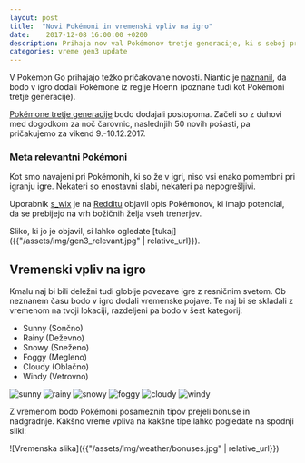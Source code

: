```yaml
---
layout: post
title:  "Novi Pokémoni in vremenski vpliv na igro"
date:    2017-12-08 16:00:00 +0200
description: Prihaja nov val Pokémonov tretje generacije, ki s seboj prinaša vremenske vplive.
categories: vreme gen3 update
---
```


V Pokémon Go prihajajo težko pričakovane novosti. Niantic je
[naznanil](https://pokemongolive.com/en/post/hoenn-pokemon), da bodo v igro
dodali Pokémone iz regije Hoenn (poznane tudi kot Pokémoni tretje generacije).

[Pokémone tretje generacije](https://pokemongohub.net/generation-3/) bodo
dodajali postopoma. Začeli so z duhovi med dogodkom za noč čarovnic, naslednjih
50 novih pošasti, pa pričakujemo za vikend 9.-10.12.2017.

### Meta relevantni Pokémoni

Kot smo navajeni pri Pokémonih, ki so že v igri, niso vsi enako pomembni pri
igranju igre. Nekateri so enostavni slabi, nekateri pa nepogrešljivi.

Uporabnik [s_wix](https://www.reddit.com/user/s_wix) je na
[Redditu](https://www.reddit.com/r/TheSilphRoad/comments/7ieay6/updated_gen_3_cheat_sheet/)
objavil opis Pokémonov, ki imajo potencial, da se prebijejo na vrh božičnih
želja vseh trenerjev.

Sliko, ki jo je objavil, si lahko ogledate
[tukaj]({{"/assets/img/gen3_relevant.jpg" | relative_url}}).

## Vremenski vpliv na igro

Kmalu naj bi bili deležni tudi globlje povezave igre z resničnim svetom.
Ob neznanem času bodo v igro dodali vremenske pojave. Te naj bi se skladali
z vremenom na tvoji lokaciji, razdeljeni pa bodo v šest kategorij:
 - Sunny (Sončno)
 - Rainy (Deževno)
 - Snowy (Sneženo)
 - Foggy (Megleno)
 - Cloudy (Oblačno)
 - Windy (Vetrovno)

<div class="android screenshot">
  <img alt='sunny' src='{{"/assets/img/weather/sunny.png" | relative_url}}'/>
  <img alt='rainy' src='{{"/assets/img/weather/rainy.png" | relative_url}}'/>
  <img alt='snowy' src='{{"/assets/img/weather/snowy.png" | relative_url}}'/>
  <img alt='foggy' src='{{"/assets/img/weather/foggy.png" | relative_url}}'/>
  <img alt='cloudy' src='{{"/assets/img/weather/cloudy.png" | relative_url}}'/>
  <img alt='windy' src='{{"/assets/img/weather/windy.png" | relative_url}}'/>
</div>

Z vremenom bodo Pokémoni posameznih tipov prejeli bonuse in nadgradnje. Kakšno
vreme vpliva na kakšne tipe lahko pogledate na spodnji sliki:

![Vremenska slika]({{"/assets/img/weather/bonuses.jpg" | relative_url}})
